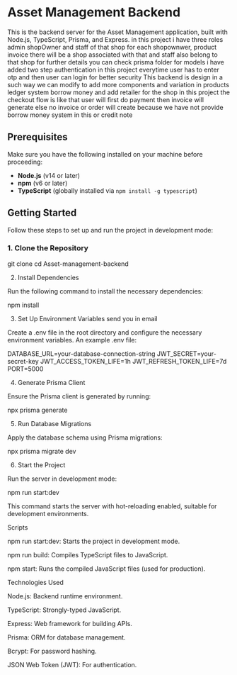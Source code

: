 # Asset Management Backend

This is the backend server for the Asset Management application, built with Node.js, TypeScript, Prisma, and Express.
in this project i have three roles admin shopOwner and staff of that shop for each shopownwer, product invoice there will be a shop associated with that and staff also belong to that shop for further details you can check prisma folder for models i have added two step authentication in this project everytime user has to enter otp and then user can login  for better security This backend is design in a such way we can modify to add more components and variation in products ledger system borrow money and add retailer for the shop 
in this project the checkout flow is like that user will first do payment then invoice will generate else no invoice or order will create because we have not provide borrow money system in this or credit note

## Prerequisites

Make sure you have the following installed on your machine before proceeding:

- **Node.js** (v14 or later)
- **npm** (v6 or later)
- **TypeScript** (globally installed via `npm install -g typescript`)

## Getting Started

Follow these steps to set up and run the project in development mode:

### 1. Clone the Repository

git clone 
cd Asset-management-backend

2. Install Dependencies

Run the following command to install the necessary dependencies:

npm install

3. Set Up Environment Variables send you in email 

Create a .env file in the root directory and configure the necessary environment variables. An example .env file:

DATABASE_URL=your-database-connection-string
JWT_SECRET=your-secret-key
JWT_ACCESS_TOKEN_LIFE=1h
JWT_REFRESH_TOKEN_LIFE=7d
PORT=5000

4. Generate Prisma Client

Ensure the Prisma client is generated by running:

npx prisma generate

5. Run Database Migrations

Apply the database schema using Prisma migrations:

npx prisma migrate dev

6. Start the Project

Run the server in development mode:

npm run start:dev

This command starts the server with hot-reloading enabled, suitable for development environments.

Scripts

npm run start:dev: Starts the project in development mode.

npm run build: Compiles TypeScript files to JavaScript.

npm start: Runs the compiled JavaScript files (used for production).


Technologies Used

Node.js: Backend runtime environment.

TypeScript: Strongly-typed JavaScript.

Express: Web framework for building APIs.

Prisma: ORM for database management.

Bcrypt: For password hashing.

JSON Web Token (JWT): For authentication.
